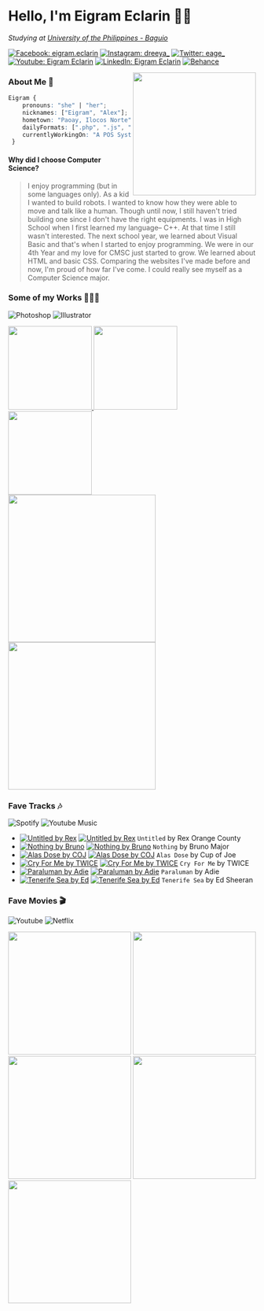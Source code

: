 # Hello, I'm Eigram Eclarin 👋🏻

*Studying at [University of the Philippines - Baguio](https://web.upb.edu.ph)* 

[![Facebook: eigram.eclarin](https://img.shields.io/badge/Facebook-1877F2?style=for-the-badge&logo=facebook&logoColor=white)](https://facebook.com/eigram.eclarin)
[![Instagram: dreeya_](https://img.shields.io/badge/Instagram-E4405F?style=for-the-badge&logo=instagram&logoColor=white)](https://instagram.com/dreeya_)
[![Twitter: eage_](https://img.shields.io/badge/Twitter-1DA1F2?style=for-the-badge&logo=twitter&logoColor=white)](https://twitter.com/eage_)
[![Youtube: Eigram Eclarin](https://img.shields.io/badge/Youtube-FF0000?style=for-the-badge&logo=youtube&logoColor=white)](https://www.youtube.com/channel/UC8nm1Hw7z-a7vb6iJtQ4Ghw)
[![LinkedIn: Eigram Eclarin](https://img.shields.io/badge/linkedin-%230077B5.svg?style=for-the-badge&logo=linkedin&logoColor=white)](https://www.linkedin.com/in/eigrameclarin/)
[![Behance](https://img.shields.io/badge/Behance-1769ff?style=for-the-badge&logo=behance&logoColor=white)](behance.net/eigrameclarin)

<img src="https://i.im.ge/2021/09/18/TPDFqG.png" align="right" height="250px">

### About Me 📝
```css
Eigram {
    pronouns: "she" | "her";
    nicknames: ["Eigram", "Alex"];
    hometown: "Paoay, Ilocos Norte";
    dailyFormats: [".php", ".js", ".html", ".css", ".sql", ".java", ".psd", ".ai", ".prproj"];
    currentlyWorkingOn: "A POS System";
 }
```
#### Why did I choose Computer Science?
> I enjoy programming (but in some languages only). As a kid I wanted to build robots. I wanted to know how they were able to move and talk like a human. Though until now, I still haven't tried building one since I don't have the right equipments. I was in High School when I first learned my language– C++. At that time I still wasn't interested. The next school year, we learned about Visual Basic and that's when I started to enjoy programming. We were in our 4th Year and my love for CMSC just started to grow. We learned about HTML and basic CSS. Comparing the websites I've made before and now, I'm proud of how far I've come. I could really see myself as a Computer Science major.

### Some of my Works 👩🏻‍💻

![Photoshop](https://aleen42.github.io/badges/src/photoshop.svg)
![Illustrator](https://aleen42.github.io/badges/src/illustrator.svg)

<div>
    <a href="https://www.facebook.com/UPNamnamaBaguio/posts/3637357723009652">
        <img height="170px" src="https://scontent.fmnl3-4.fna.fbcdn.net/v/t1.6435-9/140363247_3637344319677659_8329274909677442226_n.png?_nc_cat=102&ccb=1-5&_nc_sid=730e14&_nc_eui2=AeFWC6Mj6-zKBPDseX06rYO4p4xhCNW7EpunjGEI1bsSm96i4aeiEn_-kT3tMHMC1-h7BjUmX__35TQT_t4oGNdk&_nc_ohc=PsdQcm9nmKMAX9S2JjL&_nc_ht=scontent.fmnl3-4.fna&oh=b31dde5b0fda8defdd8ad72f2e3cf0ba&oe=616AE17E">
    </a>
    <a href="https://www.facebook.com/ysealinorthluzonhub/photos/a.101841004532850/479615096755437">
        <img height="170px" src="https://scontent.fmnl3-4.fna.fbcdn.net/v/t1.6435-9/160830405_479615100088770_7750249028856061338_n.jpg?_nc_cat=102&ccb=1-5&_nc_sid=e3f864&_nc_eui2=AeGN53TXl0d2Dnb6k1UnWpPrLDrE6hIC1BksOsTqEgLUGW899QiWxGRmYcxGP8VI_zds2y_12FS3QBfeyB0pgBXc&_nc_ohc=_zBcN3z4oNYAX8H_AHw&_nc_ht=scontent.fmnl3-4.fna&oh=2ec5f2ad2fff0d16355c9d74b524837e&oe=61698EAB">
    </a>
    <a href="https://www.facebook.com/UPNamnamaBaguio/posts/3629796380432453">
        <img height="170px" src="https://scontent.fmnl3-4.fna.fbcdn.net/v/t1.6435-9/139359143_3629727177106040_7545901901304597754_n.png?_nc_cat=107&ccb=1-5&_nc_sid=730e14&_nc_eui2=AeGUHU0DhBS3eGLyVCYABWBvGFjMyY6XZ60YWMzJjpdnrVyZ711Zjkal8dskItmq1a4gTH9dTjQjEN0W2cypmEGR&_nc_ohc=1Jy-lxfnemUAX8zKatM&_nc_ht=scontent.fmnl3-4.fna&oh=f63b0db7296f208fc15e1cd4f91c2d77&oe=616C6B6D">
    </a>
</div>
<div>
    <a href="https://www.facebook.com/UPNamnamaBaguio/posts/3140901689321927">
        <img height="300px" src="https://scontent.fmnl3-3.fna.fbcdn.net/v/t1.6435-9/109790370_3140890522656377_2729934893547275994_n.jpg?_nc_cat=103&ccb=1-5&_nc_sid=730e14&_nc_eui2=AeELsLGHcMeoT7yBqI8gIVFOH8Zl0waa1WQfxmXTBprVZJpvyg_xOVI559tavk7UGTPWt-tsXgLCMDquUJ_TfCWQ&_nc_ohc=Zk-s1aXdU0MAX_MhQ0r&tn=JdU45BSKmvIPMB3N&_nc_ht=scontent.fmnl3-3.fna&oh=4f9872ded9a76d3fec4ccc8eebfef51d&oe=616A6F62">
    </a>
    <a href="https://www.facebook.com/COMSCIatUP.BAG/posts/1442054636154936">
        <img height="300px" src="https://scontent.fmnl3-2.fna.fbcdn.net/v/t1.6435-9/p526x296/174289700_1442053622821704_6774635243868880635_n.jpg?_nc_cat=109&ccb=1-5&_nc_sid=730e14&_nc_eui2=AeH2ixbijo1Gsus2-KpnvTStZrd7taxT38Bmt3u1rFPfwFIqErVqVcG5CB7lrjge8qxpQt_Soxgp-44abyIzLq75&_nc_ohc=J_EoNG6vftEAX9KI4qH&_nc_ht=scontent.fmnl3-2.fna&oh=09240b4ba13d952412f44153d63fd2a9&oe=616A7D58">
    </a>
</div>

### Fave Tracks 🎶

![Spotify](https://img.shields.io/badge/Spotify-1ED760?&style=flat&logo=spotify&logoColor=white)
![Youtube Music](https://img.shields.io/badge/YouTube_Music-FF0000?style=flat&logo=youtube-music&logoColor=white)

* [![Untitled by Rex](https://upload.wikimedia.org/wikipedia/commons/thumb/1/19/Spotify_logo_without_text.svg/15px-Spotify_logo_without_text.svg.png)](https://open.spotify.com/album/6QN8oDUg0dJ8pguyXEO1ZE) [![Untitled by Rex](https://upload.wikimedia.org/wikipedia/commons/thumb/a/a0/YouTube_social_red_circle_%282017%29.svg/16px-YouTube_social_red_circle_%282017%29.svg.png)](https://music.youtube.com/watch?v=kxDSoFGGDuo&feature=share) `Untitled` by Rex Orange County
* [![Nothing by Bruno](https://upload.wikimedia.org/wikipedia/commons/thumb/1/19/Spotify_logo_without_text.svg/15px-Spotify_logo_without_text.svg.png)](https://open.spotify.com/album/6vxh3eBU46aqiwersrZ090) [![Nothing by Bruno](https://upload.wikimedia.org/wikipedia/commons/thumb/a/a0/YouTube_social_red_circle_%282017%29.svg/16px-YouTube_social_red_circle_%282017%29.svg.png)](https://music.youtube.com/watch?v=_sL1zwMFE1I&feature=share) `Nothing` by Bruno Major
* [![Alas Dose by COJ](https://upload.wikimedia.org/wikipedia/commons/thumb/1/19/Spotify_logo_without_text.svg/15px-Spotify_logo_without_text.svg.png)](https://open.spotify.com/track/2QU6SlYOcNGhXNUC6dcwSN?si=862296c1f189425c) [![Alas Dose by COJ](https://upload.wikimedia.org/wikipedia/commons/thumb/a/a0/YouTube_social_red_circle_%282017%29.svg/16px-YouTube_social_red_circle_%282017%29.svg.png)](https://music.youtube.com/watch?v=RWS6xoFxv-A&feature=share) `Alas Dose` by Cup of Joe
* [![Cry For Me by TWICE](https://upload.wikimedia.org/wikipedia/commons/thumb/1/19/Spotify_logo_without_text.svg/15px-Spotify_logo_without_text.svg.png)](https://open.spotify.com/track/2xtP8RNbo2BEMzLX7tK7aq?si=a8ce299473d748b0) [![Cry For Me by TWICE](https://upload.wikimedia.org/wikipedia/commons/thumb/a/a0/YouTube_social_red_circle_%282017%29.svg/16px-YouTube_social_red_circle_%282017%29.svg.png)](https://music.youtube.com/watch?v=y0nVpR8DO7I&feature=share) `Cry For Me` by TWICE
* [![Paraluman by Adie](https://upload.wikimedia.org/wikipedia/commons/thumb/1/19/Spotify_logo_without_text.svg/15px-Spotify_logo_without_text.svg.png)](https://open.spotify.com/track/5Hm2MJQ4ECvQmH5QWCMQrR?si=6f177d80eb1a4605) [![Paraluman by Adie](https://upload.wikimedia.org/wikipedia/commons/thumb/a/a0/YouTube_social_red_circle_%282017%29.svg/16px-YouTube_social_red_circle_%282017%29.svg.png)](https://music.youtube.com/watch?v=pbh62iKeYvs&feature=share) `Paraluman` by Adie
* [![Tenerife Sea by Ed](https://upload.wikimedia.org/wikipedia/commons/thumb/1/19/Spotify_logo_without_text.svg/15px-Spotify_logo_without_text.svg.png)](https://open.spotify.com/track/1HbcclMpw0q2WDWpdGCKdS?si=2ffd0accfc1141b5) [![Tenerife Sea by Ed](https://upload.wikimedia.org/wikipedia/commons/thumb/a/a0/YouTube_social_red_circle_%282017%29.svg/16px-YouTube_social_red_circle_%282017%29.svg.png)](https://music.youtube.com/watch?v=4rg6puSP9ks&feature=share) `Tenerife Sea` by Ed Sheeran

### Fave Movies 🎬

![Youtube](https://img.shields.io/badge/YouTube-FF0000?style=flat&logo=youtube&logoColor=white)
![Netflix](https://img.shields.io/badge/Netflix-E50914?style=flat&logo=netflix&logoColor=white)

<div>
    <a href="https://boxd.it/948A"><img src="https://i.pinimg.com/originals/01/75/76/017576d9ef1d839e29c12224dd39687b.jpg" height="250px"></a>
    <a href="https://boxd.it/htya"><img src="https://upload.wikimedia.org/wikipedia/en/3/36/Changing_Partners_%28film%29.jpg" height="250px"></a>
    <a href="https://boxd.it/2aZm"><img src="https://m.media-amazon.com/images/M/MV5BYzVmYzVkMmUtOGRhMi00MTNmLThlMmUtZTljYjlkMjNkMjJkXkEyXkFqcGdeQXVyNDk3NzU2MTQ@._V1_.jpg" height="250px"></a>
    <a href="https://boxd.it/cUqs"><img src="https://m.media-amazon.com/images/M/MV5BNGYyNmI3M2YtNzYzZS00OTViLTkxYjAtZDIyZmE1Y2U1ZmQ2XkEyXkFqcGdeQXVyMTA4NjE0NjEy._V1_.jpg" height="250px"></a>
    <a href="https://boxd.it/1XPy"><img src="https://m.media-amazon.com/images/M/MV5BNWFhZTc4NDEtNDA0MS00NmFiLWFlNzUtMDM0NTExNjc3NzZhXkEyXkFqcGdeQXVyMzI0NDc4ODY@._V1_FMjpg_UX1000_.jpg" height="250px"></a>
</div>
